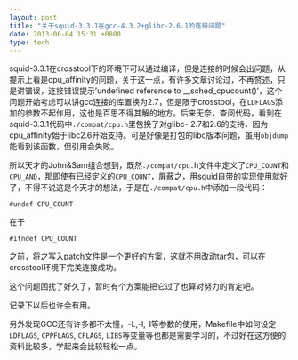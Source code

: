 ```yaml
---
layout: post
title: "关于squid-3.3.1在gcc-4.3.2+glibc-2.6.1的连接问题"
date: 2013-06-04 15:31 +0800
type: tech
---
```

squid-3.3.1在crosstool下的环境下可以通过编译，但是连接的时候会出问题，从提示上看是cpu_affinity的问题，关于这一点，有许多文章讨论过，不再赘述，只是讲错误，连接错误提示’undefined reference to __sched_cpucount()’，这个问题开始考虑可以讲gcc连接的库置换为2.7，但是限于crosstool，在`LDFLAGS`添加的参数不起作用，这也是百思不得其解的地方。后来无奈，查阅代码，看到在squid-3.3.1代码中`./compat/cpu.h`里包换了对glibc- 2.7和2.6的支持，因为cpu_affinity始于libc2.6开始支持。可是好像是打包的libc版本问题，虽用`objdump`能看到该函数，但引用会失败。

所以天才的John&Sam组合想到，既然`./compat/cpu.`h文件中定义了`CPU_COUNT`和`CPU_AND`，那即使有已经定义的`CPU_COUNT`，屏蔽之，用squid自带的实现使用就好了，不得不说这是个天才的想法，于是在`./compat/cpu.h`中添加一段代码：
 
    #undef CPU_COUNT

在于
   
    #ifndef CPU_COUNT

之前，将之写入patch文件是一个更好的方案，这就不用改动tar包，可以在crosstool环境下完美连接成功。

这个问题困扰了好久了，暂时有个方案能把它过了也算对努力的肯定吧。

记录下以后也许会有用。

另外发现GCC还有许多都不太懂，-L,-l,-I等参数的使用，Makefile中如何设定`LDFLAGS`, `CPPFLAGS`, `CFLAGS`, `LIBS`等变量等也都是需要学习的，不过好在这方便的资料比较多，学起来会比较轻松一点。

